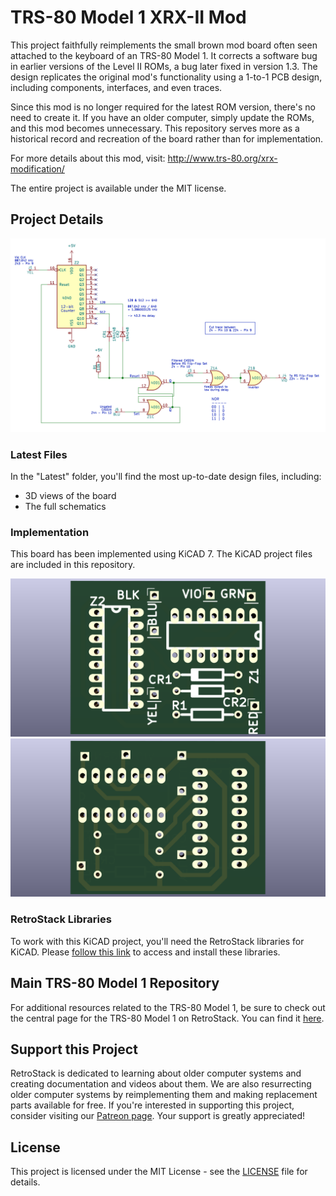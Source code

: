 # TRS-80 Model 1 XRX-II Mod

This project faithfully reimplements the small brown mod board often seen attached to the keyboard of an TRS-80 Model 1. It corrects a software bug in earlier versions of the Level II ROMs, a bug later fixed in version 1.3. The design replicates the original mod's functionality using a 1-to-1 PCB design, including components, interfaces, and even traces.

Since this mod is no longer required for the latest ROM version, there's no need to create it. If you have an older computer, simply update the ROMs, and this mod becomes unnecessary. This repository serves more as a historical record and recreation of the board rather than for implementation.

For more details about this mod, visit: http://www.trs-80.org/xrx-modification/

The entire project is available under the MIT license.

## Project Details

![Overview](/Latest/TRS80_Model_I_XRX_III_Overview.png)

### Latest Files

In the "Latest" folder, you'll find the most up-to-date design files, including:
- 3D views of the board
- The full schematics

### Implementation

This board has been implemented using KiCAD 7. The KiCAD project files are included in this repository.

![Front](/Latest/TRS80_Model_I_XRX_III_3D_Front.png)
![Back](/Latest/TRS80_Model_I_XRX_III_3D_Back.png)

### RetroStack Libraries

To work with this KiCAD project, you'll need the RetroStack libraries for KiCAD. Please [follow this link](https://www.github.com/RetroStack/KiCAD-Libraries) to access and install these libraries.

## Main TRS-80 Model 1 Repository

For additional resources related to the TRS-80 Model 1, be sure to check out the central page for the TRS-80 Model 1 on RetroStack. You can find it [here](https://www.github.com/RetroStack/TRS-80-Model-I).

## Support this Project

RetroStack is dedicated to learning about older computer systems and creating documentation and videos about them. We are also resurrecting older computer systems by reimplementing them and making replacement parts available for free. If you're interested in supporting this project, consider visiting our [Patreon page](https://www.patreon.com/RetroStack). Your support is greatly appreciated!

## License

This project is licensed under the MIT License - see the [LICENSE](LICENSE) file for details.
